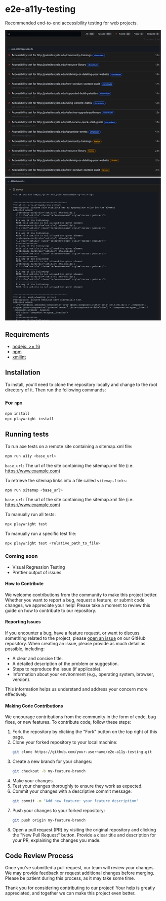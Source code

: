 # e2e-a11y-testing

Recommended end-to-end accessibility testing for web projects.

![Screenshot of output](./presentation/images/scan_example.png)
![Screenshot of violations](./presentation/images/violations_example.png)

## Requirements

* [nodejs: >= 16](https://nodejs.org/en)
* [npm](https://www.npmjs.com)
* [xmllint](https://gitlab.gnome.org/GNOME/libxml2/-/wikis/home)

## Installation

To install, you'll need to clone the repository locally and change to the root
directory of it.  Then run the following commands:

### For `npm`

```bash
npm install
npx playwright install
```

## Running tests

To run axe tests on a remote site containing a sitemap.xml file:

```bash
npm run a11y <base_url>
```

`base_url`: The url of the site containing the sitemap.xml file (i.e.
https://www.example.com)

To retrieve the sitemap links into a file called `sitemap.links`:
```bash
npm run sitemap <base_url>
```

`base_url`: The url of the site containing the sitemap.xml file (i.e.
https://www.example.com)

To manually run all tests:

```bash
npx playwright test
```

To manually run a specific test file:

```bash
npx playwright test <relative_path_to_file>
```

### Coming soon

- Visual Regression Testing
- Prettier output of issues

#### How to Contribute

We welcome contributions from the community to make this project better. Whether you want to report a bug, request a feature, or submit code changes, we appreciate your help! Please take a moment to review this guide on how to contribute to our repository.

#### Reporting Issues

If you encounter a bug, have a feature request, or want to discuss something related to the project, please [open an issue](https://github.com/Yale-A11y/e2e-a11y-testing/issues) on our GitHub repository. When creating an issue, please provide as much detail as possible, including:

- A clear and concise title.
- A detailed description of the problem or suggestion.
- Steps to reproduce the issue (if applicable).
- Information about your environment (e.g., operating system, browser, version).

This information helps us understand and address your concern more effectively.

#### Making Code Contributions

We encourage contributions from the community in the form of code, bug fixes, or new features. To contribute code, follow these steps:

1. Fork the repository by clicking the "Fork" button on the top right of this page.
2. Clone your forked repository to your local machine:
    ```bash
    git clone https://github.com/your-username/e2e-a11y-testing.git
    ```
3. Create a new branch for your changes:
    ```bash
    git checkout -b my-feature-branch
    ```
4. Make your changes.
5. Test your changes thoroughly to ensure they work as expected.
6. Commit your changes with a descriptive commit message:
    ```bash
    git commit -m "Add new feature: your feature description"
    ```
7. Push your changes to your forked repository:
    ```bash
    git push origin my-feature-branch
    ```
8. Open a pull request (PR) by visiting the original repository and clicking the "New Pull Request" button. Provide a clear title and description for your PR, explaining the changes you made.

## Code Review Process

Once you've submitted a pull request, our team will review your changes. We may provide feedback or request additional changes before merging. Please be patient during this process, as it may take some time.

Thank you for considering contributing to our project! Your help is greatly appreciated, and together we can make this project even better.

